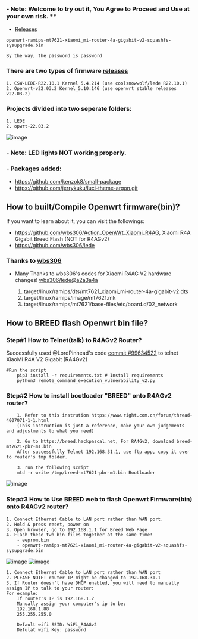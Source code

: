 ### - Note: Welcome to try out it, You Agree to Proceed and Use at your own risk. **
- [Releases](https://github.com/MrTaiKe/Action_OpenWrt_Xiaomi_R4AGv2/releases)

```
openwrt-ramips-mt7621-xiaomi_mi-router-4a-gigabit-v2-squashfs-sysupgrade.bin

By the way, the password is password
```

### There are two types of firmware [releases](https://github.com/MrTaiKe/Action_OpenWrt_Xiaomi_R4AGv2/releases)
    1. CSW-LEDE-R22.10.1 Kernel 5.4.214 (use coolsnowwolf/lede R22.10.1)
    2. Openwrt-v22.03.2 Kernel_5.10.146 (use openwrt stable releases v22.03.2)
### Projects divided into two seperate folders:
    1. LEDE
    2. opwrt-22.03.2
    
![image](https://user-images.githubusercontent.com/117250841/200182184-1374ebfe-cca5-40fb-a7ca-4eaa1444f2f0.png)

### - Note: LED lights NOT working properly.
### - Packages added:
  - https://github.com/kenzok8/small-package
  - https://github.com/jerrykuku/luci-theme-argon.git

## How to built/Compile Openwrt firmware(bin)?
If you want to learn about it, you can visit the followings:
  - https://github.com/wbs306/Action_OpenWrt_Xiaomi_R4AG, Xiaomi R4A Gigabit Breed Flash (NOT for R4AGv2)
  - https://github.com/wbs306/lede
  
### Thanks to [wbs306](https://github.com/wbs306)

- Many Thanks to wbs306's codes for Xiaomi R4AG V2 hardware changes! [wbs306/lede@a2a3a4a](https://github.com/coolsnowwolf/lede/commit/a2a3a4a8d2b4c427e066200a8a64289fe4d6c281) 

    1. target/linux/ramips/dts/mt7621_xiaomi_mi-router-4a-gigabit-v2.dts
    2. target/linux/ramips/image/mt7621.mk
    3. target/linux/ramips/mt7621/base-files/etc/board.d/02_network

## How to BREED flash Openwrt bin file?

###  Step#1 How to Telnet(talk) to R4AGv2 Router? 

Successfully used @LordPinhead's code [commit #99634522](https://github.com/acecilia/OpenWRTInvasion/pull/155/commits/996345221db8800a569093fd7ad5a642b160bcbc) to telnet XiaoMi R4A V2 Gigabit (RA4Gv2) 

```
#Run the script
    pip3 install -r requirements.txt # Install requirements 
    python3 remote_command_execution_vulnerability_v2.py
```

###  Step#2 How to install bootloader "BREED" onto R4AGv2 router?
```
    1. Refer to this instrution https://www.right.com.cn/forum/thread-4007071-1-1.html
    (This instruction is just a reference, make your own judgements and adjustments to what you need)
    
    2. Go to https://breed.hackpascal.net, For RA4Gv2, download breed-mt7621-pbr-m1.bin 
    After successfully Telnet 192.168.31.1, use ftp app, copy it over to router's tmp folder.
    
    3. run the following script
    mtd -r write /tmp/breed-mt7621-pbr-m1.bin Bootloader
```

![image](https://user-images.githubusercontent.com/117250841/200181357-1ba254f4-51ad-4442-974e-de9b38519f25.jpeg)

###  Step#3 How to Use BREED web to flash Openwrt Firmware(bin) onto R4AGv2 router?

```
1. Connect Ethernet Cable to LAN port rather than WAN port.
2. Hold & press reset, power on
3. Open browser, go to 192.168.1.1 for Breed Web Page
4. Flash these two bin files together at the same time! 
    - eeprom.bin
    - openwrt-ramips-mt7621-xiaomi_mi-router-4a-gigabit-v2-squashfs-sysupgrade.bin
```
![image](https://user-images.githubusercontent.com/117250841/200181428-b9628072-b1d6-4f23-a799-3b06c63c12bb.png)
![image](https://user-images.githubusercontent.com/117250841/200880220-1ed7a02a-c35b-4cd6-ba71-a6c85778a572.jpeg)

```
1. Connect Ethernet Cable to LAN port rather than WAN port
2. PLEASE NOTE: router IP might be changed to 192.168.31.1
3. If Router doesn't have DHCP enabled, you will need to manually assign IP to talk to your router:
For example:
    If router's IP is 192.168.1.2
    Manually assign your computer's ip to be: 
    192.168.1.88
    255.255.255.0
    
    Default wifi SSID: WiFi_R4AGv2
    Defulat wifi Key: password
```

